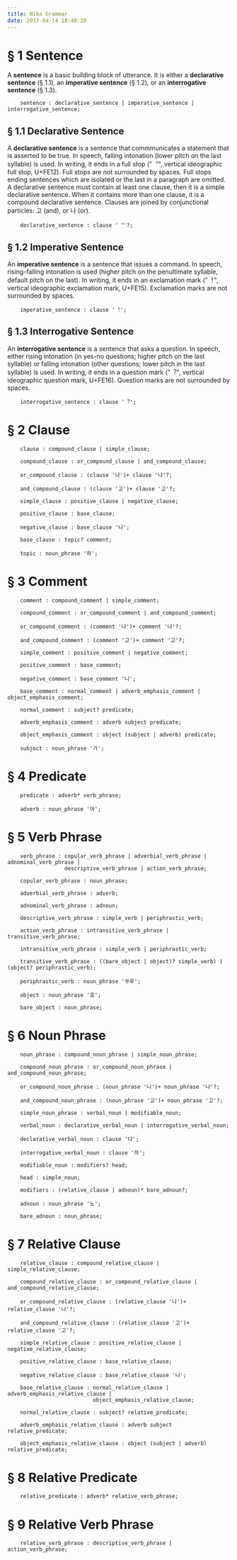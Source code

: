 ```yaml
---
title: Nika Grammar
date: 2017-04-14 18:48:20
---
```


# § 1 Sentence

A **sentence** is a basic building block of utterance. It is either a **declarative sentence** (§ 1.1), an **imperative sentence** (§ 1.2), or an **interrogative sentence** (§ 1.3).

```
    sentence : declarative_sentence | imperative_sentence | interrogative_sentence;
```

## § 1.1 Declarative Sentence

A **declarative sentence** is a sentence that commmunicates a statement that is asserted to be true. In speech, falling intonation (lower pitch on the last syllable) is used. In writing, it ends in a full stop ("︒", vertical ideographic full stop, U+FE12). Full stops are not surrounded by spaces. Full stops ending sentences which are isolated or the last in a paragraph are omitted. A declarative sentence must contain at least one clause, then it is a simple declarative sentence. When it contains more than one clause, it is a compound declarative sentence. Clauses are joined by conjunctional particles: 고 (and), or 나 (or).

```
    declarative_sentence : clause '︒'?;
```

## § 1.2 Imperative Sentence

An **imperative sentence** is a sentence that issues a command. In speech, rising-falling intonation is used (higher pitch on the penultimate syllable, default pitch on the last). In writing, it ends in an exclamation mark ("︕", vertical ideographic exclamation mark, U+FE15). Exclamation marks are not surrounded by spaces.

```
    imperative_sentence : clause '︕';
```

## § 1.3 Interrogative Sentence

An **interrogative sentence** is a sentence that asks a question. In speech, either rising intonation (in yes-no questions; higher pitch on the last syllable) or falling intonation (other questions; lower pitch in the last syllable) is used. In writing, it ends in a question mark ("︖", vertical ideographic question mark, U+FE16). Question marks are not surrounded by spaces.

```
    interrogative_sentence : clause '︖';
```

# § 2 Clause

```
    clause : compound_clause | simple_clause;

    compound_clause : or_compound_clause | and_compound_clause;

    or_compound_clause : (clause '나')+ clause '나'?;

    and_compound_clause : (clause '고')+ clause '고'?;

    simple_clause : positive_clause | negative_clause;

    positive_clause : base_clause;

    negative_clause : base_clause '니';

    base_clause : topic? comment;

    topic : noun_phrase '하';
```

# § 3 Comment

```
    comment : compound_comment | simple_comment;

    compound_comment : or_compound_comment | and_compound_comment;

    or_compound_comment : (comment '나')+ comment '나'?;

    and_compound_comment : (comment '고')+ comment '고'?; 

    simple_comment : positive_comment | negative_comment;

    positive_comment : base_comment;

    negative_comment : base_comment '니';

    base_comment : normal_comment | adverb_emphasis_comment | object_emphasis_comment;

    normal_comment : subject? predicate;

    adverb_emphasis_comment : adverb subject predicate;

    object_emphasis_comment : object (subject | adverb) predicate;

    subject : noun_phrase '가';
```

# § 4 Predicate

```
    predicate : adverb* verb_phrase;

    adverb : noun_phrase '어';
```

# § 5 Verb Phrase

```
    verb_phrase : copular_verb_phrase | adverbial_verb_phrase | adnominal_verb_phrase |
                  descriptive_verb_phrase | action_verb_phrase;

    copular_verb_phrase : noun_phrase;

    adverbial_verb_phrase : adverb;

    adnominal_verb_phrase : adnoun;

    descriptive_verb_phrase : simple_verb | periphrastic_verb;

    action_verb_phrase : intransitive_verb_phrase | transitive_verb_phrase;

    intransitive_verb_phrase : simple_verb | periphrastic_verb;

    transitive_verb_phrase : ((bare_object | object)? simple_verb) | (object? periphrastic_verb);

    periphrastic_verb : noun_phrase '쑤루';

    object : noun_phrase '호';

    bare_object : noun_phrase;
```

# § 6 Noun Phrase 

```
    noun_phrase : compound_noun_phrase | simple_noun_phrase;

    compound_noun_phrase : or_compound_noun_phrase | and_compound_noun_phrase;

    or_compound_noun_phrase : (noun_phrase '나')+ noun_phrase '나'?;

    and_compound_noun_phrase : (noun_phrase '고')+ noun_phrase '고'?;

    simple_noun_phrase : verbal_noun | modifiable_noun;
    
    verbal_noun : declarative_verbal_noun | interrogative_verbal_noun;
    
    declarative_verbal_noun : clause '다';
    
    interrogative_verbal_noun : clause '까';

    modifiable_noun : modifiers? head;

    head : simple_noun;

    modifiers : (relative_clause | adnoun)* bare_adnoun?;

    adnoun : noun_phrase '노';

    bare_adnoun : noun_phrase;
```

# § 7 Relative Clause

```
    relative_clause : compound_relative_clause | simple_relative_clause;

    compound_relative_clause : or_compound_relative_clause | and_compound_relative_clause;

    or_compound_relative_clause : (relative_clause '나')+ relative_clause '나'?;

    and_compound_relative_clause : (relative_clause '고')+ relative_clause '고'?;

    simple_relative_clause : positive_relative_clause | negative_relative_clause;

    positive_relative_clause : base_relative_clause;

    negative_relative_clause : base_relative_clause '니';

    base_relative_clause : normal_relative_clause | adverb_emphasis_relative_clause |
                           object_emphasis_relative_clause;

    normal_relative_clause : subject? relative_predicate;

    adverb_emphasis_relative_clause : adverb subject relative_predicate;

    object_emphasis_relative_clause : object (subject | adverb) relative_predicate;
```

# § 8 Relative Predicate

```
    relative_predicate : adverb* relative_verb_phrase;
```

# § 9 Relative Verb Phrase

```
    relative_verb_phrase : descriptive_verb_phrase | action_verb_phrase;
```

